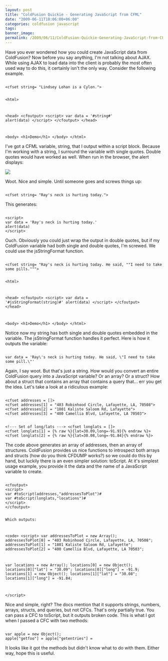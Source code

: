 ```yaml
---
layout: post
title: "ColdFusion Quickie - Generating JavaScript from CFML"
date: "2009-06-11T10:06:00+06:00"
categories: coldfusion javascript 
tags: 
banner_image: 
permalink: /2009/06/11/ColdFusion-Quickie-Generating-JavaScript-from-CFML
---
```


Have you ever wondered how you could create JavaScript data from ColdFusion? Now before you say anything, I'm not talking about AJAX. While using AJAX to load data into the client is probably the most often used way to do this, it certainly isn't the only way. Consider the following example.
<!--more-->
<code>
&lt;cfset string= "Lindsey Lohan is a Cylon."&gt;

&lt;html&gt;

&lt;head&gt;
&lt;cfoutput&gt;
&lt;script&gt;
var data = '#string#'
alert(data)
&lt;/script&gt;
&lt;/cfoutput&gt;
&lt;/head&gt;

&lt;body&gt;
&lt;h1&gt;Demo&lt;/h1&gt;
&lt;/body&gt;
&lt;/html&gt;
</code>

I've got a CFML variable, string, that I output within a script block. Because I'm working with a string, I surround the variable with single quotes. Double quotes would have worked as well. When run in the browser, the alert displays:

<img src="https://static.raymondcamden.com/images//Picture 162.png">

Woot. Nice and simple. Until someone goes and screws things up:

<code>
&lt;cfset string= "Ray's neck is hurting today."&gt;
</code>

This generates:

<code>
&lt;script&gt;
var data = 'Ray's neck is hurting today.'
alert(data)
&lt;/script&gt;
</code>

Ouch. Obviously you could just wrap the output in double quotes, but if my ColdFusion variable had both single and double quotes, I'm screwed. We could use the jsStringFormat function. 

<code>
&lt;cfset string= "Ray's neck is hurting today. He said, ""I need to take some pills."""&gt;

&lt;html&gt;

&lt;head&gt;
&lt;cfoutput&gt;
&lt;script&gt;
var data = '#jsStringFormat(string)#'
alert(data)
&lt;/script&gt;
&lt;/cfoutput&gt;
&lt;/head&gt;

&lt;body&gt;
&lt;h1&gt;Demo&lt;/h1&gt;
&lt;/body&gt;
&lt;/html&gt;
</code>

Notice now my string has both single and double quotes embedded in the variable. The jsStringFormat function handles it perfect. Here is how it outputs the variable:

<code>
var data = 'Ray\'s neck is hurting today. He said, \"I need to take some pill.\"'
</code>

Again, I say woot. But that's just a string. How would you convert an entire ColdFusion query into a JavaScript variable? Or an array? Or a struct? How about a struct that contains an array that contains a query that... err you get the idea. Let's take a look at a ridiculous example:

<code>
&lt;cfset addresses = []&gt;
&lt;cfset addresses[1] = "403 Robinhood Circle, Lafayette, LA, 70508"&gt;
&lt;cfset addresses[2] = "1801 Kaliste Saloom Rd, Lafayette"&gt;
&lt;cfset addresses[3] = "400 Camellia Blvd, Lafayette, LA 70503"&gt;

&lt;!--- Set of long/lats ---&gt;
&lt;cfset longlats = []&gt;
&lt;cfset longlats[1] = {% raw %}{lat=30.09,long=-91.9}{% endraw %}&gt;
&lt;cfset longlats[2] = {% raw %}{lat=30.08,long=-91.84}{% endraw %}&gt;
</code>

The code above generates an array of addresses, then an array of structures. ColdFusion provides us nice functions to introspect both arrays and structs (how do you think CFDUMP works?) so we could do this by hand, but luckily there is an even simpler solution: toScript. At it's simplest usage example, you provide it the data and the name of a JavaScript variable to create.

<code>
&lt;cfoutput&gt;
&lt;script&gt;
var #toScript(addresses,"addressesToPlot")#
var #toScript(longlats,"locations")#
&lt;/script&gt;
&lt;/cfoutput&gt;

Which outputs:

&lt;code&gt;
&lt;script&gt;
var addressesToPlot =  new Array();
addressesToPlot[0] = "403 Robinhood Circle, Lafayette, LA, 70508";
addressesToPlot[1] = "1801 Kaliste Saloom Rd, Lafayette";
addressesToPlot[2] = "400 Camellia Blvd, Lafayette, LA 70503";

var locations =  new Array();
locations[0] = new Object();
locations[0]["lat"] = "30.09";
locations[0]["long"] = -91.9;
locations[1] = new Object();
locations[1]["lat"] = "30.08";
locations[1]["long"] = -91.84;

&lt;/script&gt;
</code>

Nice and simple, right? The docs mention that it supports strings, numbers, arrays, structs, and queries, but not CFCs. That's only partially true. You can pass a CFC to toScript, but it outputs broken code. This is what I got when I passed a CFC with two methods:

<code>
var apple = new Object();
apple["getfoo"] = apple["getentries"] = 
</code>

It looks like it got the methods but didn't know what to do with them. Either way, hope this is useful.